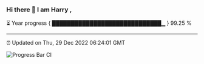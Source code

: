 ### Hi there 👋 I am Harry , 

⏳ Year progress { █████████████████████████████▁ } 99.25 %

---

⏰ Updated on Thu, 29 Dec 2022 06:24:01 GMT

![Progress Bar CI](https://github.com/duykhang68/duykhang68/workflows/Progress%20Bar%20CI/badge.svg)
